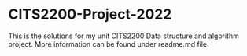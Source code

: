 # CITS2200-Project-2022
This is the solutions for my unit CITS2200 Data structure and algorithm project. More information can be found under readme.md file.
